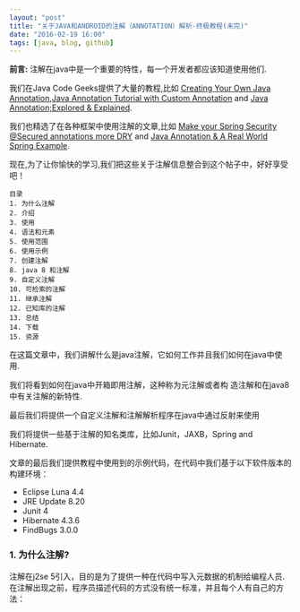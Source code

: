 ```yaml
---
layout: "post"
title: "关于JAVA和ANDROID的注解（ANNOTATION）解析-终极教程(未完)"
date: "2016-02-19 16:00"
tags: [java, blog, github]
---
```


**前言:** 注解在java中是一个重要的特性，每一个开发者都应该知道使用他们.

  我们在Java Code Geeks提供了大量的教程,比如 [Creating Your Own Java Annotation](http://www.javacodegeeks.com/2014/07/creating-your-own-java-annotations.html),[Java Annotation Tutorial with Custom Annotation](http://www.javacodegeeks.com/2014/07/creating-your-own-java-annotations.html) and [Java Annotation;Explored & Explained](http://www.javacodegeeks.com/2012/08/java-annotations-explored-explained.html).

  我们也精选了在各种框架中使用注解的文章,比如 [Make your Spring Security @Secured annotations more DRY](http://www.javacodegeeks.com/2012/06/make-your-spring-security-secured.html) and [Java Annotation & A Real World Spring Example](http://www.javacodegeeks.com/2012/01/java-annotations-real-world-spring.html).

  现在,为了让你愉快的学习,我们把这些关于注解信息整合到这个帖子中，好好享受吧！
<!--more-->
	目录
	1. 为什么注解
	2. 介绍
	3. 使用
	4. 语法和元素
	5. 使用范围
	6. 使用示例
	7. 创建注解
	8. java 8 和注解
	9. 自定义注解
	10. 可检索的注解
	11. 继承注解
	12. 已知库的注解
	13. 总结
	14. 下载
	15. 资源

在这篇文章中，我们讲解什么是java注解，它如何工作并且我们如何在java中使用.

我们将看到如何在java中开箱即用注解，这种称为元注解或者构	造注解和在java8中有关注解的新特性.

最后我们将提供一个自定义注解和注解解析程序在java中通过反射来使用

我们将提供一些基于注解的知名类库，比如Junit，JAXB，Spring and Hibernate.

文章的最后我们提供教程中使用到的示例代码，在代码中我们基于以下软件版本的构建环境：
- Eclipse Luna 4.4
- JRE Update 8.20
- Junit 4
- Hibernate 4.3.6
- FindBugs 3.0.0

### 1. 为什么注解?
  注解在j2se 5引入，目的是为了提供一种在代码中写入元数据的机制给编程人员.
	在注解出现之前，程序员描述代码的方式没有统一标准，并且每个人有自己的方法：
